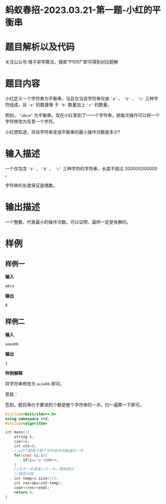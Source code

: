 # 蚂蚁春招-2023.03.21-第一题-小红的平衡串

# 题目解析以及代码

关注公众号:塔子哥学算法，搜索“P1097”即可得到对应题解

# 题目内容

小红定义一个字符串为平衡串，当且仅当该字符串仅由 `'a'` 、 `'b'` 、 `'c'` 三种字符组成，且 `'a'` 的数量等 于 `'b'` 数量加上 `'c'` 的数量。

例如， `"abca"` 为平衡串。现在小红拿到了一一个字符串，她每次操作可以将一个字符修改为任意一个字符。

小红想知道，将该字符串变成平衡串的最小操作次数是多少?

# 输入描述

一个仅包含 `'a'` 、 `'b'` 、 `'c'` 三种字符的字符串，长度不超过 200000200000 。

字符串的长度保证是偶数。

# 输出描述

一个整数，代表最小的操作次数。可以证明，最终一定是有解的。

# 样例

## 样例一

**输入**

```none
abca
```

**输出**

```none
0
```

## 样例二

**输入**

```none
aaaabb
```

**输出**

```none
1
```

**样例解释**

将字符串修改为 `acaabb` 即可。





思路：

签到。题目等价于要求的个数是整个字符串的一半。扫一遍算一下即可。

```C++
#include<bits/stdc++.h>
using namespace std;
#include<algorithm>

int main(){
    string s;
    cin>>s;
    int cnt=0;
    //a的个数等于整个字符串字符数量的一半
    for(char &i:s){
        if(i=='a')cnt++;
    }
    //大于一半或者小于一半，两种情况
    //取绝对值
    int temp=s.size()/2;
    int res=abs(cnt-temp);
    cout<<res<<endl;
    return 0;
}
```















